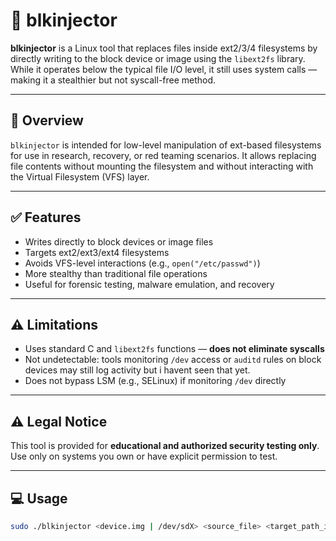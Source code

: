 # 🧨 blkinjector

**blkinjector** is a Linux tool that replaces files inside ext2/3/4 filesystems by directly writing to the block device or image using the `libext2fs` library. While it operates below the typical file I/O level, it still uses system calls — making it a stealthier but not syscall-free method.

---

## 🎯 Overview

`blkinjector` is intended for low-level manipulation of ext-based filesystems for use in research, recovery, or red teaming scenarios. It allows replacing file contents without mounting the filesystem and without interacting with the Virtual Filesystem (VFS) layer.

---

## ✅ Features

- Writes directly to block devices or image files
- Targets ext2/ext3/ext4 filesystems
- Avoids VFS-level interactions (e.g., `open("/etc/passwd")`)
- More stealthy than traditional file operations
- Useful for forensic testing, malware emulation, and recovery

---

## ⚠️ Limitations

- Uses standard C and `libext2fs` functions — **does not eliminate syscalls**
- Not undetectable: tools monitoring `/dev` access or `auditd` rules on block devices may still log activity but i havent seen that yet.
- Does not bypass LSM (e.g., SELinux) if monitoring `/dev` directly

---

## ⚠️ Legal Notice

This tool is provided for **educational and authorized security testing only**.  
Use only on systems you own or have explicit permission to test.

---

## 💻 Usage

```bash
sudo ./blkinjector <device.img | /dev/sdX> <source_file> <target_path_in_fs>
